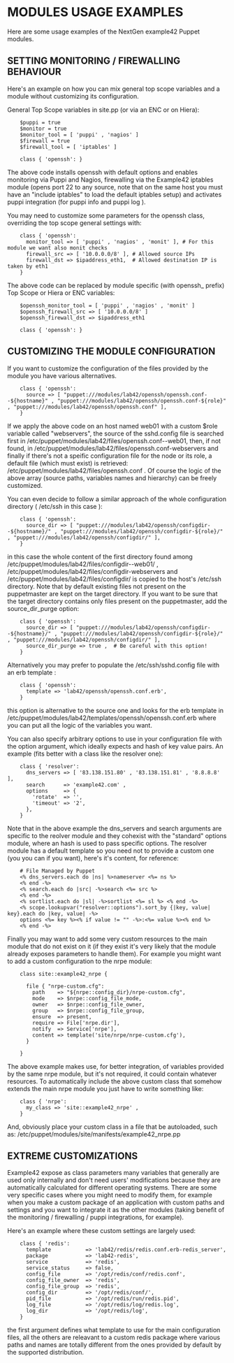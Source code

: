 # MODULES USAGE EXAMPLES

Here are some usage examples of the NextGen example42 Puppet modules.

## SETTING MONITORING / FIREWALLING BEHAVIOUR
Here's an example on how you can mix general top scope variables and a module without customizing its configuration.

General Top Scope variables in site.pp (or via an ENC or on Hiera): 

        $puppi = true
        $monitor = true
        $monitor_tool = [ 'puppi' , 'nagios' ]
        $firewall = true
        $firewall_tool = [ 'iptables' ]

        class { 'openssh': }

The above code installs openssh with default options and enables monitoring via Puppi and Nagios, firewalling via the Example42 iptables module (opens port 22 to any source, note that on the same host you must have an "include iptables" to load the default iptables setup) and activates puppi integration (for puppi info and puppi log ).

You may need to customize some parameters for the openssh class, overriding the top scope general settings with:

        class { 'openssh':
          monitor_tool => [ 'puppi' , 'nagios' , 'monit' ], # For this module we want also monit checks
          firewall_src => [ '10.0.0.0/8' ], # Allowed source IPs
          firewall_dst => $ipaddress_eth1,  # Allowed destination IP is taken by eth1 
        }

The above code can be replaced by module specific (with openssh_ prefix) Top Scope or Hiera or ENC  variables:

        $openssh_monitor_tool = [ 'puppi' , 'nagios' , 'monit' ]
        $openssh_firewall_src => [ '10.0.0.0/8' ] 
        $openssh_firewall_dst => $ipaddress_eth1

        class { 'openssh': }


## CUSTOMIZING THE MODULE CONFIGURATION
If you want to customize the configuration of the files provided by the module you have various alternatives.

        class { 'openssh':
          source => [ "puppet:///modules/lab42/openssh/openssh.conf--${hostname}" , "puppet:///modules/lab42/openssh/openssh.conf-${role}" , "puppet:///modules/lab42/openssh/openssh.conf" ],
        } 

If we apply the above code on an host named web01 with a custom $role variable called "webservers", the source of the sshd.config file is searched first in /etc/puppet/modules/lab42/files/openssh.conf--web01, then, if not found, in /etc/puppet/modules/lab42/files/openssh.conf-webservers and finally if there's not a speific configuration file for the node or its role, a default file (which must exist) is retrieved: /etc/puppet/modules/lab42/files/openssh.conf .
Of course the logic of the above array (source paths, variables names and hierarchy) can be freely customized.

You can even decide to follow a similar approach of the whole configuration directory ( /etc/ssh in this case ):

        class { 'openssh':
          source_dir => [ "puppet:///modules/lab42/openssh/configdir--${hostname}/" , "puppet:///modules/lab42/openssh/configdir-${role}/" , "puppet:///modules/lab42/openssh/configdir/" ],
        }

in this case the whole content of the first  directory found among /etc/puppet/modules/lab42/files/configdir--web01/ , /etc/puppet/modules/lab42/files/configdir-webservers and /etc/puppet/modules/lab42/files/configdir/ is copied to the host's /etc/ssh directory.
Note that by default existing files not present on the puppetmaster are kept on the target directory. 
If you want to be sure that the target directory contains only files present on the puppetmaster, add the source_dir_purge option:

        class { 'openssh':
          source_dir => [ "puppet:///modules/lab42/openssh/configdir--${hostname}/" , "puppet:///modules/lab42/openssh/configdir-${role}/" , "puppet:///modules/lab42/openssh/configdir/" ],
          source_dir_purge => true ,  # Be careful with this option!
        }

Alternatively you may prefer to populate the /etc/ssh/sshd.config file with an erb template :

        class { 'openssh':
          template => 'lab42/openssh/openssh.conf.erb', 
        }

this option is alternative to the source one and looks for the erb template in /etc/puppet/modules/lab42/templates/openssh/openssh.conf.erb where you can put all the logic of the variables you want.

You can also specify arbitrary options to use in your configuration file with the option argument, which ideally expects and hash of key value pairs. An example (fits better with a class like the resolver one):

        class { 'resolver': 
          dns_servers => [ '83.138.151.80' , '83.138.151.81' , '8.8.8.8' ],
          search      => 'example42.com' , 
          options     => {
            'rotate'  => '',
            'timeout' => '2',
          },
        }

Note that in the above example the dns_servers and search arguments are specific to the reolver module and they cohexist with the "standard" options module, where an hash is used to pass specific options.
The resolver module has a default template so you need not to provide a custom one (you you can if you want), here's it's content, for reference: 

        # File Managed by Puppet
        <% dns_servers.each do |ns| %>nameserver <%= ns %>
        <% end -%>
        <% search.each do |src| -%>search <%= src %>
        <% end -%>
        <% sortlist.each do |sl| -%>sortlist <%= sl %> <% end -%>
        <% scope.lookupvar("resolver::options").sort_by {|key, value| key}.each do |key, value| -%>
        options <%= key %><% if value != "" -%>:<%= value %><% end %>
        <% end -%>

Finally you may want to add some very custom resources to the main module that do not exist on it (if they exist it's very likely that the module already exposes parameters to handle them). For example you might want to add a custom configuration to the nrpe module:

        class site::example42_nrpe {

          file { "nrpe-custom.cfg":
            path    => "${nrpe::config_dir}/nrpe-custom.cfg",
            mode    => $nrpe::config_file_mode,
            owner   => $nrpe::config_file_owner,
            group   => $nrpe::config_file_group,
            ensure  => present,
            require => File['nrpe.dir'],
            notify  => Service['nrpe'],
            content => template('site/nrpe/nrpe-custom.cfg'),
          }

        }

The above example makes use, for better integration, of variables provided by the same nrpe module, but it's not required, it could contain whatever resources. To automatically include the above custom class that somehow extends the main nrpe module you just have to write something like:

        class { 'nrpe': 
          my_class => 'site::example42_nrpe' ,
        }

And, obviously place your custom class in a file that be autoloaded, such as: /etc/puppet/modules/site/manifests/example42_nrpe.pp 

## EXTREME CUSTOMIZATIONS
Example42 expose as class parameters many variables that generally are used only internally and don't need users' modifications because they are automatically calculated for different operating systems.
There are some very specific cases where you might need to modify them, for example when you make a custom package of an application with custom paths and settings and you want to integrate it as the other modules (taking benefit of the monitoring / firewalling / puppi integrations, for example).

Here's an example where these custom settings are largely used:

        class { 'redis':
          template           => 'lab42/redis/redis.conf.erb-redis_server',
          package            => 'lab42-redis',
          service            => 'redis',
          service_status     => false,
          config_file        => '/opt/redis/conf/redis.conf',
          config_file_owner  => 'redis',
          config_file_group  => 'redis',
          config_dir         => '/opt/redis/conf/',
          pid_file           => '/opt/redis/run/redis.pid',
          log_file           => '/opt/redis/log/redis.log',
          log_dir            => '/opt/redis/log',
        }

the first argument defines what template to use for the main configuration files, all the others are releavant to a custom redis package where various paths and names are totally different from the ones provided by default by the supported distribution.
